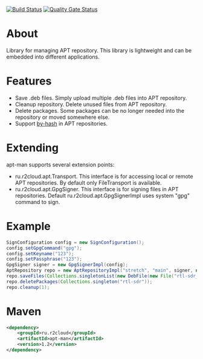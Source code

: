 [![Build Status](https://app.travis-ci.com/dernasherbrezon/apt-man.svg?branch=main)](https://app.travis-ci.com/github/dernasherbrezon/apt-man) [![Quality Gate Status](https://sonarcloud.io/api/project_badges/measure?project=dernasherbrezon_apt-man&metric=alert_status)](https://sonarcloud.io/summary/new_code?id=dernasherbrezon_apt-man)

# About

Library for managing APT repository. This library is lightweight and can be embedded into different applications.

# Features

  * Save .deb files. Simply upload multiple .deb files into APT repository.
  * Cleanup repository. Delete unused files from APT repository.
  * Delete packages. Some packages can be no longer needed into the repository or moved somewhere else.
  * Support [by-hash](https://wiki.ubuntu.com/AptByHash) in APT repositories.
  
# Extending

apt-man supports several extension points:

 * ru.r2cloud.apt.Transport. This interface is for accessing local or remote APT repositories. By default only FileTransport is available.
 * ru.r2cloud.apt.GpgSigner. This interface is for signing files in APT repositories. Default ru.r2cloud.apt.GpgSignerImpl uses system "gpg" command to sign.
 
# Example

```java
SignConfiguration config = new SignConfiguration();
config.setGpgCommand("gpg");
config.setKeyname("123");
config.setPassphrase("123");
GpgSigner signer = new GpgSignerImpl(config);
AptRepository repo = new AptRepositoryImpl("stretch", "main", signer, new FileTransport("/var/www/apt"));
repo.saveFiles(Collections.singletonList(new DebFile(new File("rtl-sdr_0.6_armhf.deb"))));
repo.deletePackages(Collections.singleton("rtl-sdr"));
repo.cleanup(1);
```

# Maven


```xml
<dependency>
	<groupId>ru.r2cloud</groupId>
	<artifactId>apt-man</artifactId>
	<version>1.2</version>
</dependency>
```